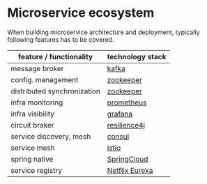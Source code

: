 # Microservice ecosystem
When building microservice architecture and deployment, typically following features has to be covered.

| feature / functionality     | technology stack                                             | 
|-----------------------------|--------------------------------------------------------------|
| message broker              | [kafka](https://kafka.apache.org/)                           |
| config. management          | [zookeeper](https://zookeeper.apache.org/)                   |
| distributed synchronization | [zookeeper](https://zookeeper.apache.org/)                   |
| infra monitoring            | [prometheus](https://prometheus.io/)                         |
| infra visibility            | [grafana](https://grafana.com/)                              |
| circuit braker              | [resilience4j](https://github.com/resilience4j/resilience4j) |
| service discovery, mesh     | [consul](https://www.consul.io/)                             |
| service mesh                | [istio](https://istio.io/)                                   |
| spring native               | [SpringCloud](https://spring.io/projects/spring-cloud)       |
| service registry            | [Netflix Eureka](https://github.com/Netflix/eureka)          |

